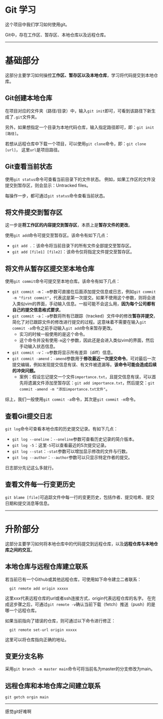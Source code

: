 # Git 学习
这个项目中我们学习如何使用git。

Git中，存在工作区、暂存区、本地仓库以及远程仓库。

---
# 基础部分
这部分主要学习如何操控**工作区、暂存区以及本地仓库**，学习将代码提交到本地仓库。

## Git创建本地仓库
在项目对应的文件夹（路径/目录）中，输入`git init`即可，可看到该路径下新生成了`.git`文件夹。

另外，如果想指定一个目录为本地代码仓库，输入指定路径即可，即：`git init [路径]`。

若想从远程仓库中下载一个项目，可以使用`git clone`命令，即：`git clone [url]`，
这里`url`是项目路径。

## Git查看当前状态
使用`git status`命令可查看当前目录下的文件状态。
例如，如果工作区的文件没提交到暂存区，则会显示：Untracked files。

每操作一步，都可通过`git status`命令查看当前状态。

## 将文件提交到暂存区
这一步是**将工作区的内容提交到暂存区**，本质上是**暂存文件的更改**。

使用`git add`命令可提交至暂存区。该命令有如下几点：
* `git add .`：该命令将当前目录下的所有文件全部提交至暂存区。
* `git add [file1] [file2]`：该命令仅将指定文件提交至暂存区。

## 将文件从暂存区提交至本地仓库
使用`git commit`命令可提交至本地仓库。该命令有如下几点：
* `git commit -m`：`-m`参数可直接在后面添加提交信息或日志，例如`git commit -m "first commit"`，代表这是第一次提交。如果不使用这个参数，则将会进入类似vim的界面，手动输入信息。一般可能不会这么用，**因为每个公司都有自己的提交信息格式要求**。
* `git commit -a`：`-a`参数将所有已跟踪（tracked）文件中的修改**暂存并提交**，简化了对已跟踪文件的修改进行提交的过程。这意味着不需要在输入`git commit -a`命令之前手动输入`git add`命令来暂存更改。
  * 实习的时候一般使用的是这个命令。
  * 这个命令并没有使用`-m`这个参数，因此还是会进入类似vim的界面，然后手动输入状态信息。
* `git commit -v`：`-v`参数将显示所有差异（diff）信息。
* `git commit -amend`：`-amend`参数用于**修改最近一次提交命令**。可对最后一次提交编辑，例如发现提交信息有误、有文件被遗漏等。**该命令可能会造成后续的冲突问题。**
  * 案例：假设忘记提交一个文件`importance.txt`，且提交信息有误，可以首先将遗漏文件添加至暂存区：`git add importance.txt`，然后提交：`git commit -amend -m "添加importance.txt文件"`。

综上，我们一般使用`git commit -a`命令，其次是`git commit -m`命令。

## 查看Git提交日志
`git log`命令可查看本地仓库的历史提交记录。有如下几点：
* `git log --oneline`：`--oneline`参数可查看历史记录的简介版本。
* `git log -5`：这里`-5`可以查看最近的5次提交记录。
* `git log --stat`：`-stat`参数可以增加显示修改的文件与行数。
* `git log --author`：`--author`参数可以只显示特定作者的提交。

日志部分先记这么多就行。

## 查看文件每一行变更历史
`git blame [file]`可追踪文件中每一行的变更历史，包括作者、提交哈希、提交日期和提交消息等信息。

---
# 升阶部分
这部分主要学习如何将本地仓库中的代码提交到远程仓库，以及**远程仓库与本地仓库之间的交互**。

## 本地仓库与远程仓库建立联系
若当前已有一个Github或其他远程仓库，可使用如下命令建立二者联系：
```shell
  git remote add origin xxxxx
```
这里xxx代表远程仓库的url或者ssh连接方式，origin代表远程仓库的名字。
在完成这步骤之后，可通过`git remote -v`确认当前下载（fetch）推送（push）的是哪一个远程仓库。

如果当前指向了错误的仓库，则可通过以下命令进行修正：
```shell
  git remote set-url origin xxxxx
```
这里可以将仓库指向正确的地址。

## 变更分支名称
采用`git branch -m master main`命令可将当前名为master的分支修改为main。

## 远程仓库和本地仓库之间建立联系
`git getch orgin main`

---

感觉git好难啊
